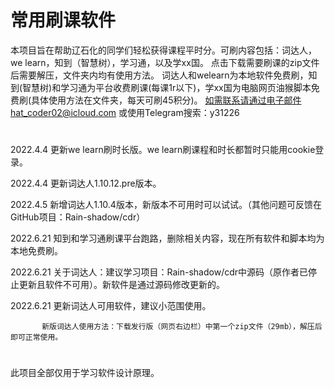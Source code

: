 #  常用刷课软件
本项目旨在帮助辽石化的同学们轻松获得课程平时分。可刷内容包括：词达人，we learn，知到（智慧树），学习通，以及学xx国。
点击下载需要刷课的zip文件后需要解压，文件夹内均有使用方法。
词达人和welearn为本地软件免费刷，知到(智慧树)和学习通为平台收费刷课(每课1r以下)，学xx国为电脑网页油猴脚本免费刷(具体使用方法在文件夹，每天可刷45积分)。
如需联系请通过电子邮件hat_coder02@icloud.com 或使用Telegram搜索：y31226
# 
2022.4.4  更新we learn刷时长版。we learn刷课程和时长都暂时只能用cookie登录。

2022.4.4  更新词达人1.10.12.pre版本。

2022.4.5  新增词达人1.10.4版本，新版本不可用时可以试试。（其他问题可反馈在GitHub项目：Rain-shadow/cdr）

2022.6.21  知到和学习通刷课平台跑路，删除相关内容，现在所有软件和脚本均为本地免费刷。

2022.6.21  关于词达人：建议学习项目：Rain-shadow/cdr中源码（原作者已停止更新且软件不可用）。新软件是通过源码修改更新的。

2022.6.21  更新词达人可用软件，建议小范围使用。
           
           新版词达人使用方法：下载发行版（网页右边栏）中第一个zip文件（29mb），解压后即可正常使用。
#
此项目全部仅用于学习软件设计原理。
